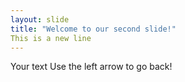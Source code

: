 ```yaml
---
layout: slide
title: "Welcome to our second slide!"
This is a new line
---
```

Your text
Use the left arrow to go back!
